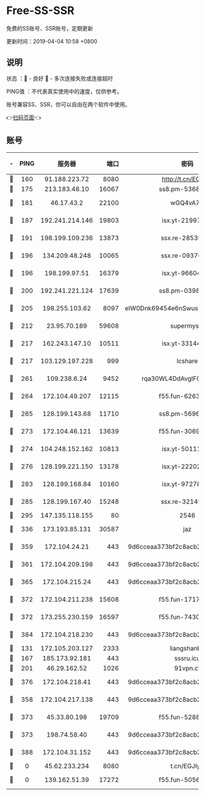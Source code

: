 # Free-SS-SSR

免费的SS账号、SSR账号，定期更新

更新时间：2019-04-04 10:58 +0800

## 说明

状态     ：🙂 - 良好 🙁 - 多次连接失败或连接超时

PING值   ：不代表真实使用中的速度，仅供参考。

账号兼容SS、SSR，你可以自由在两个软件中使用。

👉[扫码页面](https://liesauer.github.io/Free-SS-SSR/)👈

## 账号

|-|PING|服务器|端口|密码|加密方式|区域|
|:----:|:----:|:-----:|-----:|:----:|:----:|:----:|
|🙂|160|91.188.223.72|8080|http://t.cn/EGJIyrl|rc4-md5|RU|
|🙂|175|213.183.48.10|16067|ss8.pm-53686627|rc4-md5|RU|
|🙂|181|46.17.43.2|22100|wGQ4vA7D|aes-256-gcm|RU|
|🙂|187|192.241.214.146|19803|isx.yt-21997404|aes-256-cfb|US|
|🙂|191|198.199.109.236|13873|ssx.re-28539881|aes-256-cfb|US|
|🙂|196|134.209.48.248|10065|ssx.re-09376526|aes-256-cfb|US|
|🙂|196|198.199.97.51|16379|isx.yt-96604869|aes-256-cfb|US|
|🙂|200|192.241.221.124|17639|ss8.pm-03987287|aes-256-cfb|US|
|🙂|205|198.255.103.62|8097|eIW0Dnk69454e6nSwuspv9DmS201tQ0D|aes-256-cfb|US|
|🙂|212|23.95.70.189|59608|supermyssr|chacha20-ietf|US|
|🙂|217|162.243.147.10|10511|isx.yt-33144325|aes-256-cfb|US|
|🙂|217|103.129.197.228|999|lcshare|aes-256-cfb|US|
|🙂|261|109.238.6.24|9452|rqa30WL4DdAvgIFG6Fs3znzTa|aes-256-cfb|FR|
|🙂|264|172.104.49.207|12115|f55.fun-62631366|aes-256-cfb|SG|
|🙂|265|128.199.143.68|11710|ss8.pm-56960881|aes-256-cfb|SG|
|🙂|273|172.104.46.121|13639|f55.fun-30697480|aes-256-cfb|SG|
|🙂|274|104.248.152.162|10813|isx.yt-50111691|aes-256-cfb|SG|
|🙂|276|128.199.221.150|13178|isx.yt-22202502|aes-256-cfb|SG|
|🙂|283|128.199.168.84|10160|isx.yt-97278125|aes-256-cfb|SG|
|🙂|285|128.199.167.40|15248|ssx.re-32149746|aes-256-cfb|SG|
|🙂|295|147.135.118.155|80|2546|chacha20|US|
|🙂|336|173.193.85.131|30587|jaz|aes-256-cfb|US|
|🙂|359|172.104.24.21|443|9d6cceaa373bf2c8acb22e60b6a58be6|aes-256-cfb|US|
|🙂|361|172.104.209.198|443|9d6cceaa373bf2c8acb22e60b6a58be6|aes-256-cfb|US|
|🙂|365|172.104.215.24|443|9d6cceaa373bf2c8acb22e60b6a58be6|aes-256-cfb|US|
|🙂|372|172.104.211.238|15608|f55.fun-17178524|aes-256-cfb|US|
|🙂|372|173.255.230.159|16597|f55.fun-74305924|aes-256-cfb|US|
|🙂|384|172.104.218.230|443|9d6cceaa373bf2c8acb22e60b6a58be6|aes-256-cfb|US|
|🙂|131|172.105.203.127|2333|liangshanbo|chacha20|JP|
|🙂|167|185.173.92.181|443|sssru.icu|rc4-md5|RU|
|🙂|201|46.29.162.52|1026|91vpn.cf|rc4-md5|RU|
|🙂|376|172.104.218.41|443|9d6cceaa373bf2c8acb22e60b6a58be6|aes-256-cfb|US|
|🙁|358|172.104.217.138|443|9d6cceaa373bf2c8acb22e60b6a58be6|aes-256-cfb|US|
|🙁|373|45.33.80.198|19709|f55.fun-52889457|aes-256-cfb|US|
|🙁|373|198.74.58.40|443|9d6cceaa373bf2c8acb22e60b6a58be6|aes-256-cfb|US|
|🙁|388|172.104.31.152|443|9d6cceaa373bf2c8acb22e60b6a58be6|aes-256-cfb|US|
|🙁|0|45.62.233.234|8080|t.cn/EGJIyrl|rc4-md5|CA|
|🙁|0|139.162.51.39|17272|f55.fun-50565009|aes-256-cfb|SG|
